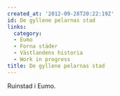 ```yaml
---
created_at: '2012-09-28T20:22:19Z'
id: De gyllene pelarnas stad
links:
  category:
  - Eumo
  - Forna städer
  - Västlandens historia
  - Work in progress
title: De gyllene pelarnas stad
---
```


Ruinstad i Eumo.